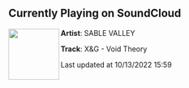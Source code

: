 ## Currently Playing on SoundCloud

[<img align="left" width="100" src="https://i1.sndcdn.com/artworks-P0wG7AJOmoQ3A3sr-kXODXg-t500x500.jpg">](https://soundcloud.com/sablevalley/void-theory)

**Artist**: SABLE VALLEY 

**Track**: X&G - Void Theory

Last updated at 10/13/2022 15:59
